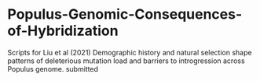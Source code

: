 # Populus-Genomic-Consequences-of-Hybridization
Scripts for Liu et al (2021) Demographic history and natural selection shape patterns of deleterious mutation load and barriers to introgression across Populus genome. submitted
